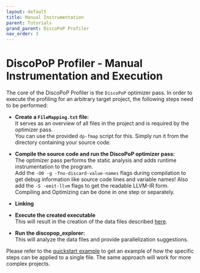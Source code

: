 ```yaml
---
layout: default
title: Manual Instrumentation
parent: Tutorials
grand_parent: DiscoPoP Profiler
nav_order: 3
---
```


# DiscoPoP Profiler - Manual Instrumentation and Execution

The core of the DiscoPoP Profiler is the `DiscoPoP` optimizer pass.
In order to execute the profiling for an arbitrary target project, the following steps need to be performed:

* **Create a `FileMapping.txt` file:**<br/>
It serves as an overview of all files in the project and is required by the optimizer pass. <br/>
You can use the provided `dp-fmap` script for this. Simply run it from the directory containing your source code.

* **Compile the source code and run the DiscoPoP optimizer pass:**<br/>
The optimizer pass performs the static analysis and adds runtime instrumentation to the program. <br/>
Add the `-O0 -g -fno-discard-value-names` flags during compilation to get debug information like source code lines and variable names! Also add the `-S -emit-llvm` flags to get the readable LLVM-IR form.<br/>
Compiling and Optimizing can be done in one step or separately.

* **Linking**<br/>

* **Execute the created executable**<br/>
This will result in the creation of the data files described [here](../Data_Details.md).

* **Run the discopop_explorer:**<br/>
This will analyze the data files and provide parallelization suggestions.


Please refer to the [quickstart example](../../Quickstart/Example.md) to get an example of how the specific steps can be applied to a single file. The same approach will work for more complex projects.